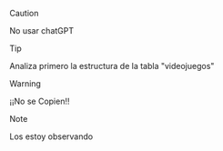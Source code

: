 >[!CAUTION]
>No usar chatGPT

> [!TIP]
> Analiza primero la estructura de la tabla "videojuegos"

> [!WARNING]
> ¡¡No se Copien!!

> [!NOTE]
> Los estoy observando

